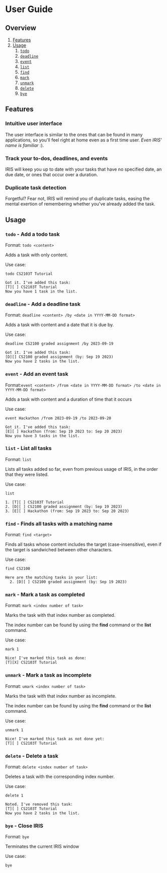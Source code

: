 # User Guide

## Overview

1. [Features](#features)
2. [Usage](#usage)
    1. [`todo`](#todo---add-a-todo-task)
    2. [`deadline`](#deadline---add-a-deadline-task)
    3. [`event`](#event---add-an-event-task)
    4. [`list`](#list---list-all-tasks)
    5. [`find`](#find---finds-all-tasks-with-a-matching-name)
    6. [`mark`](#mark---mark-a-task-as-completed)
    7. [`unmark`](#unmark---mark-a-task-as-incomplete)
    8. [`delete`](#delete---delete-a-task)
    9. [`bye`](#bye---close-iris)

## Features

### Intuitive user interface
The user interface is similar to the ones 
that can be found in many applications, so you'll feel right at home even as
a first time user. _Even IRIS' name is familiar_ :).

### Track your to-dos, deadlines, and events
IRIS will keep you up to date with your tasks that have no specified date, an due date,
or ones that occur over a duration.

### Duplicate task detection
Forgetful? Fear not, IRIS will remind you of duplicate tasks, easing the mental
exertion of remembering whether you've already added the task.

## Usage


### `todo` - Add a todo task

Format: `todo <content>`

Adds a task with only content.

Use case:

`todo CS2103T Tutorial`

```
Got it. I've added this task:
[T][ ] CS2103T Tutorial
Now you have 1 task in the list.
```


### `deadline` - Add a deadline task

Format: `deadline <content> /by <date in YYYY-MM-DD format>`

Adds a task with content and a date that it is due by.

Use case:

`deadline CS2100 graded assignment /by 2023-09-19`

```
Got it. I've added this task:
[D][] CS2100 graded assignment (by: Sep 19 2023)
Now you have 2 tasks in the list.
```


### `event` - Add an event task

Format:`event <content> /from <date in YYYY-MM-DD format> /to <date in YYYY-MM-DD format>`

Adds a task with content and a duration of time that it occurs

Use case:

`event Hackathon /from 2023-09-19 /to 2023-09-20`
```
Got it. I've added this task:
[E][ ] Hackathon (from: Sep 19 2023 to: Sep 20 2023)
Now you have 3 tasks in the list.
```


### `list` - List all tasks

Format: `list`

Lists all tasks added so far, even from previous usage of IRIS, in the order that they were listed.

Use case:

`list`

```
1. [T][ ] CS2103T Tutorial
2. [D][ ] CS2100 graded assignment (by: Sep 19 2023)
3. [E][ ] Hackathon (from: Sep 19 2023 to: Sep 20 2023)
```

### `find` - Finds all tasks with a matching name

Format: `find <target>`

Finds all tasks whose content includes the target (case-insensitive), 
even if the target is sandwiched between other characters.

Use case:

`find CS2100`

```
Here are the matching tasks in your list:
  2. [D][ ] CS2100 graded assignment (by: Sep 19 2023)
```


### `mark` - Mark a task as completed

Format: `mark <index number of task>`

Marks the task with that index number as completed. 

The index number can be found by using the **find** command 
or the **list** command.

Use case:

`mark 1`

```
Nice! I've marked this task as done:
[T][X] CS2103T Tutorial
```

### `unmark` - Mark a task as incomplete

Format: `umark <index number of task>`

Marks the task with that index number as incomplete.

The index number can be found by using the **find** command
or the **list** command.

Use case:

`unmark 1`

```
Nice! I've marked this task as not done yet:
[T][ ] CS2103T Tutorial
```

### `delete` - Delete a task

Format: `delete <index number of task>`

Deletes a task with the corresponding index number. 

Use case:

`delete 1`

```
Noted. I've removed this task:
[T][ ] CS2103T Tutorial
Now you have 2 tasks in the list.
```

### `bye` - Close IRIS

Format: `bye`

Terminates the current IRIS window

Use case:

`bye`